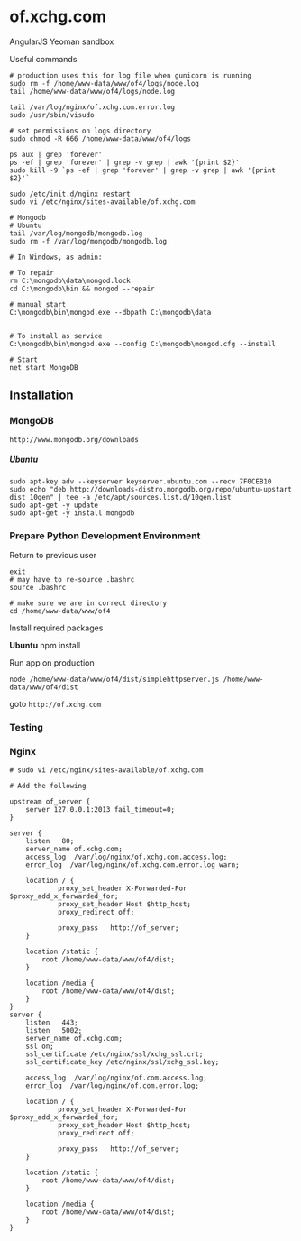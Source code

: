 # of.xchg.com

AngularJS Yeoman sandbox

Useful commands

    # production uses this for log file when gunicorn is running
    sudo rm -f /home/www-data/www/of4/logs/node.log
    tail /home/www-data/www/of4/logs/node.log

    tail /var/log/nginx/of.xchg.com.error.log
    sudo /usr/sbin/visudo

    # set permissions on logs directory
    sudo chmod -R 666 /home/www-data/www/of4/logs

    ps aux | grep 'forever'
    ps -ef | grep 'forever' | grep -v grep | awk '{print $2}'
    sudo kill -9 `ps -ef | grep 'forever' | grep -v grep | awk '{print $2}'`

    sudo /etc/init.d/nginx restart
    sudo vi /etc/nginx/sites-available/of.xchg.com

    # Mongodb
    # Ubuntu
    tail /var/log/mongodb/mongodb.log 
    sudo rm -f /var/log/mongodb/mongodb.log

    # In Windows, as admin: 

    # To repair
    rm C:\mongodb\data\mongod.lock
    cd C:\mongodb\bin && mongod --repair

    # manual start
    C:\mongodb\bin\mongod.exe --dbpath C:\mongodb\data


    # To install as service
    C:\mongodb\bin\mongod.exe --config C:\mongodb\mongod.cfg --install

    # Start 
    net start MongoDB



## Installation

### MongoDB
    http://www.mongodb.org/downloads
    
##### Ubuntu

    sudo apt-key adv --keyserver keyserver.ubuntu.com --recv 7F0CEB10
    sudo echo "deb http://downloads-distro.mongodb.org/repo/ubuntu-upstart dist 10gen" | tee -a /etc/apt/sources.list.d/10gen.list
    sudo apt-get -y update
    sudo apt-get -y install mongodb

### Prepare Python Development Environment

Return to previous user

    exit
    # may have to re-source .bashrc
    source .bashrc

    # make sure we are in correct directory
    cd /home/www-data/www/of4

Install required packages

**Ubuntu**
    npm install

Run app on production

    node /home/www-data/www/of4/dist/simplehttpserver.js /home/www-data/www/of4/dist

goto `http://of.xchg.com`
    
### Testing


### Nginx

    # sudo vi /etc/nginx/sites-available/of.xchg.com

    # Add the following

    upstream of_server {
        server 127.0.0.1:2013 fail_timeout=0;
    }

    server {
        listen   80;
        server_name of.xchg.com;
        access_log  /var/log/nginx/of.xchg.com.access.log;
        error_log  /var/log/nginx/of.xchg.com.error.log warn;

        location / {
                proxy_set_header X-Forwarded-For $proxy_add_x_forwarded_for;
                proxy_set_header Host $http_host;
                proxy_redirect off;

                proxy_pass   http://of_server;
        }

        location /static {
            root /home/www-data/www/of4/dist;
        }

        location /media {
            root /home/www-data/www/of4/dist;
        }
    }
    server {
        listen   443;
        listen   5002;
        server_name of.xchg.com;
        ssl on;
        ssl_certificate /etc/nginx/ssl/xchg_ssl.crt;
        ssl_certificate_key /etc/nginx/ssl/xchg_ssl.key;

        access_log  /var/log/nginx/of.com.access.log;
        error_log  /var/log/nginx/of.com.error.log;

        location / {
                proxy_set_header X-Forwarded-For $proxy_add_x_forwarded_for;
                proxy_set_header Host $http_host;
                proxy_redirect off;

                proxy_pass   http://of_server;
        }

        location /static {
            root /home/www-data/www/of4/dist;
        }

        location /media {
            root /home/www-data/www/of4/dist;
        }
    }

